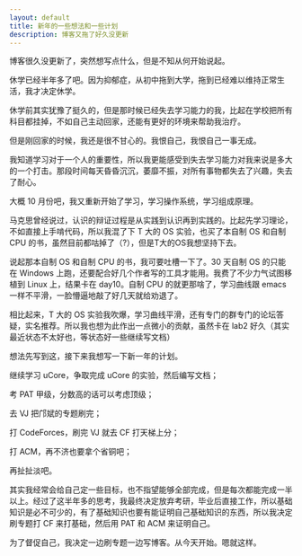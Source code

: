 ```yaml
---
layout: default
title: 新年的一些想法和一些计划
description: 博客又拖了好久没更新
---
```


博客很久没更新了，突然想写点什么，但是不知从何开始说起。

休学已经半年多了吧。因为抑郁症，从初中拖到大学，拖到已经难以维持正常生活，我才决定休学。

休学前其实犹豫了挺久的，但是那时候已经失去学习能力的我，比起在学校把所有科目都挂掉，不如自己主动回家，还能有更好的环境来帮助我治疗。

但是刚回家的时候，我还是很不甘心的。我恨自己，我恨自己一事无成。

我知道学习对于一个人的重要性，所以我更能感受到失去学习能力对我来说是多大的一个打击。那段时间每天昏昏沉沉，萎靡不振，对所有事物都失去了兴趣，失去了耐心。

大概 10 月份吧，我又重新开始了学习，学习操作系统，学习组成原理。

马克思曾经说过，认识的辩证过程是从实践到认识再到实践的。比起先学习理论，不如直接上手啃代码，所以我混了下 T 大的 OS 实验，也买了本自制 OS 和自制 CPU 的书，虽然目前都咕掉了（?），但是T大的OS我想坚持下去。

说起那本自制 OS 和自制 CPU 的书，我可要吐槽一下了。30 天自制 OS 的只能在 Windows 上跑，还要配合好几个作者写的工具才能用。我费了不少力气试图移植到 Linux 上，结果卡在 day10。自制 CPU 的就更那啥了，学习曲线跟 emacs 一样不平滑，一脸懵逼地敲了好几天就给劝退了。

相比起来，T 大的 OS 实验我吹爆，学习曲线平滑，还有专门的群专门的论坛答疑，实名推荐。所以我也想为此作出一点微小的贡献，虽然卡在 lab2 好久（其实最近状态不太好也，等状态好一些继续写文档）

想法先写到这，接下来我想写一下新一年的计划。

继续学习 uCore，争取完成 uCore 的实验，然后编写文档；

考 PAT 甲级，分数高的话可以考虑顶级；

去 VJ 把邝斌的专题刷完；

打 CodeForces，刷完 VJ 就去 CF 打天梯上分；

打 ACM，再不济也要拿个省铜吧；

再扯扯淡吧。

其实我经常会给自己定一些目标，也不指望能够全部完成，但是每次都能完成一半以上。经过了这半年多的思考，我最终决定放弃考研，毕业后直接工作，所以基础知识是必不可少的，有了基础知识也要有能证明自己基础知识的东西，所以我决定刷专题打 CF 来打基础，然后用 PAT 和 ACM 来证明自己。

为了督促自己，我决定一边刷专题一边写博客。从今天开始。嗯就这样。
